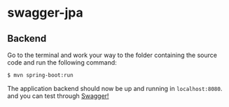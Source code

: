# swagger-jpa

## Backend
Go to the terminal and work your way to the folder containing the source code and run the following command:

```sh
$ mvn spring-boot:run
```

The application backend should now be up and running in `localhost:8080`. and you can test through [Swagger!](http://localhost:8080/com.technical.test.app/swagger-ui.html#/)